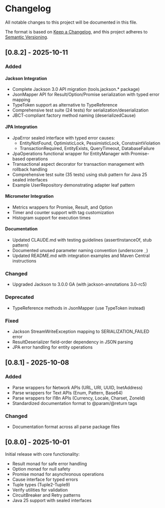 # Changelog

All notable changes to this project will be documented in this file.

The format is based on [Keep a Changelog](https://keepachangelog.com/en/1.0.0/),
and this project adheres to [Semantic Versioning](https://semver.org/spec/v2.0.0.html).

## [0.8.2] - 2025-10-11

### Added

#### Jackson Integration
- Complete Jackson 3.0 API migration (tools.jackson.* package)
- JsonMapper API for Result/Option/Promise serialization with typed error mapping
- TypeToken support as alternative to TypeReference
- Comprehensive test suite (24 tests) for serialization/deserialization
- JBCT-compliant factory method naming (deserializedCause)

#### JPA Integration
- JpaError sealed interface with typed error causes:
  - EntityNotFound, OptimisticLock, PessimisticLock, ConstraintViolation
  - TransactionRequired, EntityExists, QueryTimeout, DatabaseFailure
- JpaOperations functional wrapper for EntityManager with Promise-based operations
- Transactional aspect decorator for transaction management with rollback handling
- Comprehensive test suite (35 tests) using stub pattern for Java 25 sealed interfaces
- Example UserRepository demonstrating adapter leaf pattern

#### Micrometer Integration
- Metrics wrappers for Promise, Result, and Option
- Timer and counter support with tag customization
- Histogram support for execution times

#### Documentation
- Updated CLAUDE.md with testing guidelines (assertInstanceOf, stub pattern)
- Documented unused parameter naming convention (underscore `_`)
- Updated README.md with integration examples and Maven Central instructions

### Changed
- Upgraded Jackson to 3.0.0 GA (with jackson-annotations 3.0-rc5)

### Deprecated
- TypeReference methods in JsonMapper (use TypeToken instead)

### Fixed
- Jackson StreamWriteException mapping to SERIALIZATION_FAILED error
- ResultDeserializer field-order dependency in JSON parsing
- JPA error handling for entity operations

## [0.8.1] - 2025-10-08

### Added
- Parse wrappers for Network APIs (URL, URI, UUID, InetAddress)
- Parse wrappers for Text APIs (Enum, Pattern, Base64)
- Parse wrappers for I18n APIs (Currency, Locale, Charset, ZoneId)
- Standardized documentation format to @param/@return tags

### Changed
- Documentation format across all parse package files

## [0.8.0] - 2025-10-01

Initial release with core functionality:
- Result<T> monad for safe error handling
- Option<T> monad for null safety
- Promise<T> monad for asynchronous operations
- Cause interface for typed errors
- Tuple types (Tuple2-Tuple9)
- Verify utilities for validation
- CircuitBreaker and Retry patterns
- Java 25 support with sealed interfaces
